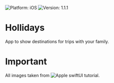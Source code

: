 ![Platform: iOS](https://img.shields.io/badge/platform-ios-orange.svg) ![Version: 1.1.1](https://img.shields.io/badge/version-1.1.1-purple.svg)


# Hollidays

App to show destinations for trips with your family.

# Important

All images taken from ![Apple swiftUI tutorial](https://developer.apple.com/tutorials/swiftui).